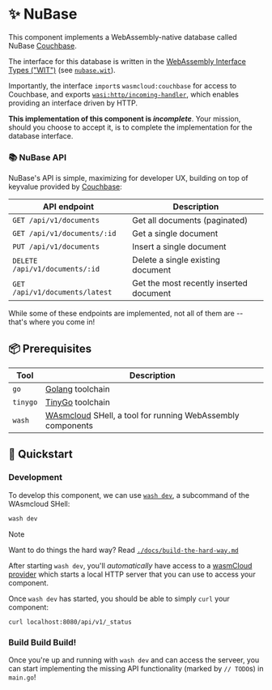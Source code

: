 # ✨ NuBase

This component implements a WebAssembly-native database called NuBase [Couchbase][couchbase].

The interface for this database is written in the [WebAssembly Interface Types ("WIT")][wit] (see [`nubase.wit`](../wit/nubase.wit)).

Importantly, the interface `import`s `wasmcloud:couchbase` for access to Couchbase, and exports [`wasi:http/incoming-handler`][wasi-http],
which enables providing an interface driven by HTTP.

**This implementation of this component is *incomplete***. Your mission, should you choose to accept it, is to complete the implementation for the database interface.

[couchbase]: https://couchbase.com
[wit]: https://github.com/WebAssembly/component-model/blob/main/design/mvp/WIT.md
[wasi-http]: https://github.com/WebAssembly/wasi-http

### 📚 NuBase API

NuBase's API is simple, maximizing for developer UX, building on top of keyvalue provided by [Couchbase][couchbase]:

| API endpoint                   | Description                             |
|--------------------------------|-----------------------------------------|
| `GET /api/v1/documents`        | Get all documents (paginated)           |
| `GET /api/v1/documents/:id`    | Get a single document                   |
| `PUT /api/v1/documents`        | Insert a single document                |
| `DELETE /api/v1/documents/:id` | Delete a single existing document       |
| `GET /api/v1/documents/latest` | Get the most recently inserted document |

While some of these endpoints are implemented, not all of them are -- that's where you come in!

## 📦 Prerequisites

| Tool     | Description                                                             |
|----------|-------------------------------------------------------------------------|
| `go`     | [Golang][golang] toolchain                                                        |
| `tinygo` | [TinyGo][tinygo] toolchain                                              |
| `wash`   | [WAsmcloud][wasmcloud] SHell, a tool for running WebAssembly components |

[wasmcloud]: https://wasmcloud.com/docs
[golang]: https://go.dev
[tinygo]: https://tinygo.org
[wash]: https://wasmcloud.com/docs/ecosystem/wash/

## 👟 Quickstart

### Development

To develop this component, we can use [`wash dev`][wash-dev], a subcommand of the WAsmcloud SHell:

```bash
wash dev
```

> [!NOTE]
> Want to do things the hard way? Read [`./docs/build-the-hard-way.md`](./docs/build-the-hard-way.md)

After starting `wash dev`, you'll *automatically* have access to a [wasmCloud provider][wasmcloud-docs-provider] which
starts a local HTTP server that you can use to access your component.

Once `wash dev` has started, you should be able to simply `curl` your component:

```console
curl localhost:8080/api/v1/_status
```

[wasmcloud-docs-provider]: https://wasmcloud.com/docs/concepts/providers
[wash-dev]: https://wasmcloud.com/docs/cli/#wash-dev

### Build Build Build!

Once you're up and running with `wash dev` and can access the serveer, you can start implementing the
missing API functionality (marked by `// TODO`s) in `main.go`!
